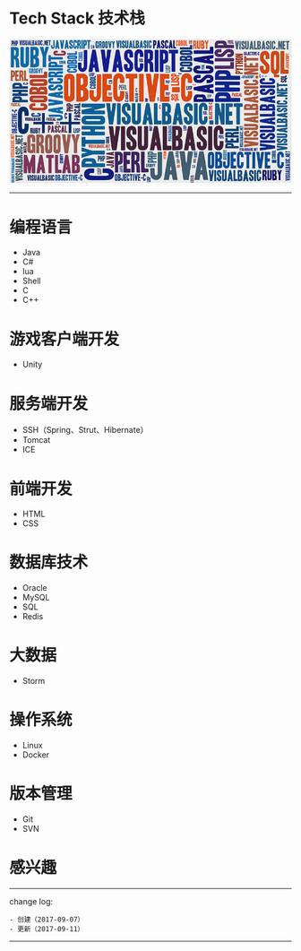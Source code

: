 # Tech Stack 技术栈

![](media/15047506100916.jpg)

-------

# 编程语言

* Java
* C#
* lua
* Shell
* C
* C++

# 游戏客户端开发

* Unity

# 服务端开发

* SSH（Spring、Strut、Hibernate）
* Tomcat
* ICE

# 前端开发

* HTML
* CSS

# 数据库技术

* Oracle
* MySQL
* SQL
* Redis

# 大数据

* Storm

# 操作系统

* Linux
* Docker

# 版本管理

* Git
* SVN

# 感兴趣



---

change log: 

	- 创建（2017-09-07）
	- 更新（2017-09-11）

---


